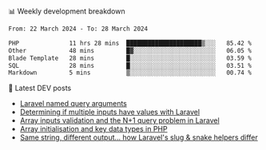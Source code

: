 📊 Weekly development breakdown
<!--START_SECTION:waka-->

```txt
From: 22 March 2024 - To: 28 March 2024

PHP              11 hrs 28 mins  █████████████████████▒░░░   85.42 %
Other            48 mins         █▓░░░░░░░░░░░░░░░░░░░░░░░   06.05 %
Blade Template   28 mins         █░░░░░░░░░░░░░░░░░░░░░░░░   03.59 %
SQL              28 mins         █░░░░░░░░░░░░░░░░░░░░░░░░   03.51 %
Markdown         5 mins          ▒░░░░░░░░░░░░░░░░░░░░░░░░   00.74 %
```

<!--END_SECTION:waka-->

📕 Latest DEV posts
<!-- BLOG-POST-LIST:START -->
- [Laravel named query arguments](https://dev.to/michaelvickersuk/laravel-named-query-arguments-28kd)
- [Determining if multiple inputs have values with Laravel](https://dev.to/michaelvickersuk/determining-if-multiple-inputs-have-values-with-laravel-km6)
- [Array inputs validation and the N+1 query problem in Laravel](https://dev.to/michaelvickersuk/array-inputs-validation-and-the-n1-query-problem-in-laravel-2agb)
- [Array initialisation and key data types in PHP](https://dev.to/michaelvickersuk/array-initialisation-and-key-data-types-in-php-1e5b)
- [Same string, different output... how Laravel&#39;s slug &amp; snake helpers differ](https://dev.to/michaelvickersuk/same-string-different-output-how-laravels-slug-snake-helpers-differ-1ccj)
<!-- BLOG-POST-LIST:END -->
